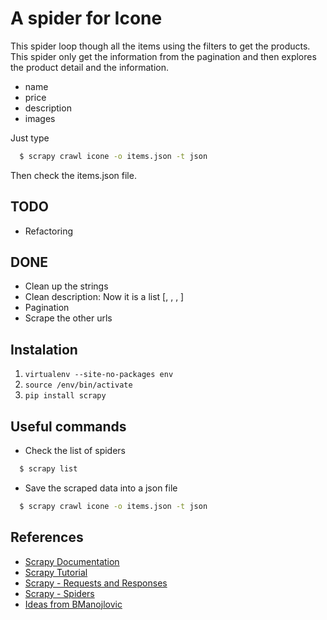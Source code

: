 # A spider for Icone 

This spider loop though all the items using the filters to get the products.
This spider only get the information from the pagination and then explores the product
detail and the information.

- name
- price
- description
- images

Just type

```bash
  $ scrapy crawl icone -o items.json -t json
```

Then check the items.json file. 

## TODO
- Refactoring


## DONE
- Clean up the strings
- Clean description: Now it is a list [, , , ]
- Pagination
- Scrape the other urls 


## Instalation

1. `virtualenv --site-no-packages env`
2. `source /env/bin/activate`
3. `pip install scrapy`


## Useful commands

- Check the list of spiders

```bash
  $ scrapy list
```


- Save the scraped data into a json file

```bash
  $ scrapy crawl icone -o items.json -t json
```


## References

- [Scrapy Documentation](http://doc.scrapy.org/en/0.14/index.html)
- [Scrapy Tutorial](http://readthedocs.org/docs/scrapy/en/0.14/intro/tutorial.html)
- [Scrapy - Requests and Responses](http://readthedocs.org/docs/scrapy/en/0.14/topics/request-response.html)
- [Scrapy - Spiders](http://readthedocs.org/docs/scrapy/en/latest/topics/spiders.html)
- [Ideas from BManojlovic](http://pastie.org/3133918)
